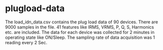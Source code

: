 # plugload-data
The load_idn_data.csv contains the plug load data of 90 devices. There are 9000 samples in the file. 41 features like IRMS, VRMS, P, Q, S, Harmonics etc. are included. The data for each device was collected for 2 minutes in operating state like ON/Sleep. The sampling rate of data acquisition was 1 reading every 2 Sec. 
